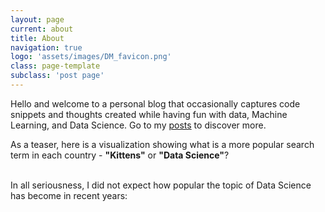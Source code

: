 ```yaml
---
layout: page
current: about
title: About
navigation: true
logo: 'assets/images/DM_favicon.png'
class: page-template
subclass: 'post page'
---
```

Hello and welcome to a personal blog that occasionally captures code snippets and thoughts created while having fun with data, Machine Learning, and Data Science. Go to my [posts](https://datamadness.github.io) to discover more.

As a teaser, here is a visualization showing what is a more popular search term in each country - **"Kittens"**  or **"Data Science"**?


<script type="text/javascript" src="https://ssl.gstatic.com/trends_nrtr/1754_RC01/embed_loader.js"></script> <script type="text/javascript"> trends.embed.renderExploreWidget("GEO_MAP", {"comparisonItem":[{"keyword":"data science","geo":"","time":"today 5-y"},{"keyword":"kittens","geo":"","time":"today 5-y"}],"category":0,"property":""}, {"exploreQuery":"date=today%205-y&q=data%20science,kittens","guestPath":"https://trends.google.com:443/trends/embed/"}); </script> 
<br>
In all seriousness, I did not expect how popular the topic of Data Science has become in recent years:
<br>
<script type="text/javascript" src="https://ssl.gstatic.com/trends_nrtr/1754_RC01/embed_loader.js"></script> <script type="text/javascript"> trends.embed.renderExploreWidget("TIMESERIES", {"comparisonItem":[{"keyword":"data science","geo":"","time":"today 5-y"},{"keyword":"kittens","geo":"","time":"today 5-y"}],"category":0,"property":""}, {"exploreQuery":"date=today%205-y&q=data%20science,kittens","guestPath":"https://trends.google.com:443/trends/embed/"}); </script> 
